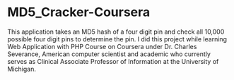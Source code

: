 # MD5_Cracker-Coursera

This application takes an MD5 hash of a four digit pin and check all 10,000 possible four digit pins to determine the pin. I did this project while learning Web Application with PHP Course on Coursera under Dr. Charles Severance, American computer scientist and academic who currently serves as Clinical Associate Professor of Information at the University of Michigan.
